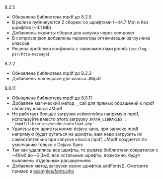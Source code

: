 8.2.5
- Обновлена библиотека mpdf до 8.2.5
- В релизе публикуются 2 сборки: со шрифтами (~44.7 Mb) и без шрифтов (~3.1 Mb)
- Добавлены скрипты сборки для запуска через composer
- В composer.json добавлены параметры оптимизации загрузчика классов
- Решена проблема конфликта с зависимостями joomla (`psr/log`, `psr/http-message`)

8.2.2
- Обновлена библиотека mpdf до 8.2.2
- Добавлены namespace для класса JMpdf

8.0.11
- Обновлена библиотека mpdf до 8.0.11
- Добавлен магический метод __call для прямых обращений к mpdf свойству класса JMpdf
- Не работает больше загрузка неймспейса напрямую mpdf, используйте вместо этого загрузку ```JPATH_LIBRARIES . '/mpdf/libraries/vendor/autoload.php'```
- Удалены все шрифты кроме dejavu sans, при запуске mpdf напрямую будет ругаться на шрифты, вам надо загрузить их самостоятельно при запуске класса mpdf, JMpdf создается по умолчанию только с Dejavu Sans
- Так как удалились все шрифты, то размер библиотеки сократился с ~46мб до ~3.3мб, все остальные шрифты, возможно, будут выложены отдельным расширением
- Добавлен метод загрузки своих шрифтов addFonts(). Смотрите пример в [examples/fonts.php](https://github.com/Delo-Design/jmpdf/blob/master/examples/fonts.php)